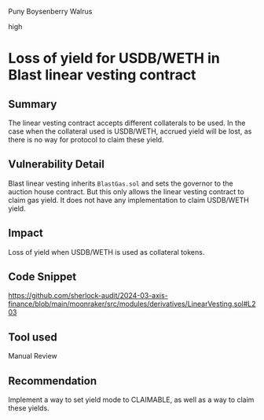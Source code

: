 Puny Boysenberry Walrus

high

# Loss of yield for USDB/WETH in Blast linear vesting contract

## Summary
The linear vesting contract accepts different collaterals to be used. In the case when the collateral used is USDB/WETH, accrued yield will be lost, as there is no way for protocol to claim these yield.

## Vulnerability Detail
Blast linear vesting inherits `BlastGas.sol` and sets the governor to the auction house contract. But this only allows the linear vesting contract to claim gas yield. It does not have any implementation to claim USDB/WETH yield.

## Impact
Loss of yield when USDB/WETH is used as collateral tokens.

## Code Snippet
https://github.com/sherlock-audit/2024-03-axis-finance/blob/main/moonraker/src/modules/derivatives/LinearVesting.sol#L203

## Tool used

Manual Review

## Recommendation
Implement a way to set yield mode to CLAIMABLE, as well as a way to claim these yields.